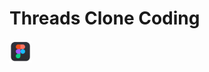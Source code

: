 # Threads Clone Coding

<div style="display: flex; align-items: center; column-gap: 10px; width: 100%;">
  <a href="https://www.figma.com/file/GeCoDl3TCWCJyTbLoPVLte/Threads-Clone-Coding?type=design&node-id=0%3A1&mode=design&t=4eqZXzOrr1RG0gSB-1"><img src="./public/figma_logo.webp" width="35" height="35" /></a>
</div>

